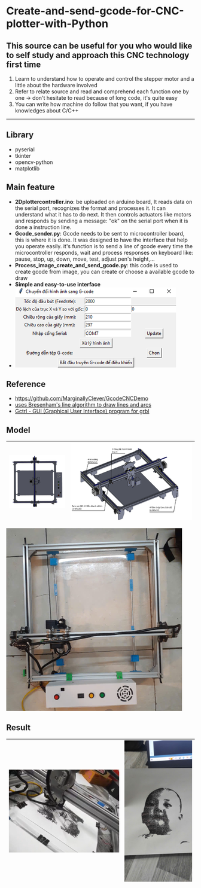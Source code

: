 # Create-and-send-gcode-for-CNC-plotter-with-Python
**This source can be useful for you who would like to self study and approach this CNC technology first time**
---
1. Learn to understand how to operate and control the stepper motor and a little about the hardware involved
2. Refer to relate source and read and comprehend each function one by one -> don't hesitate to read because of long code, it's quite easy
3. You can write how machine do follow that you want, if you have knowledges about C/C++
***
## Library
- pyserial
- tkinter
- opencv-python
- matplotlib
## Main feature
- **2Dplottercontroller.ino**: be uploaded on arduino board, It reads data on the serial port, recognizes the format and processes it. It can understand what it has to do next. It then controls actuators like motors and responds by sending a message: "ok" on the serial port when it is done a instruction line.
- **Gcode_sender.py**: Gcode needs to be sent to microcontroller board, this is where it is done. It was designed to have the interface that help you operate easily. it's function is to send a line of gcode every time the microcontroller responds, wait and process responses on keyboard like: pause, stop, up, down, move, test, adjust pen's height,...
- **Process_image_create_and_send_gcode.py**: this code is used to create gcode from image, you can create or choose a available gcode to draw
- **Simple and easy-to-use interface**
- ![interface](interface.png)
## Reference
- https://github.com/MarginallyClever/GcodeCNCDemo
- [uses Bresenham's line algorithm to draw lines and arcs][1]
- [Gctrl - GUI (Graphical User Interface) program for grbl](https://github.com/damellis/gctrl)
  
[1]: https://www.marginallyclever.com/2013/08/how-to-build-an-2-axis-arduino-cnc-gcode-interpreter/
## Model
|![3D model](cncplotter_3dmodel.png) | ![3D model](cncplotter_3dmodel2.png)  |
|----------------------------|----------------------------|
![3D model](image.png) 
## Result 
|![girl](picture_girl.jpg.png) | ![child](picture_child.jpg)  |
|----------------------------|----------------------------|

